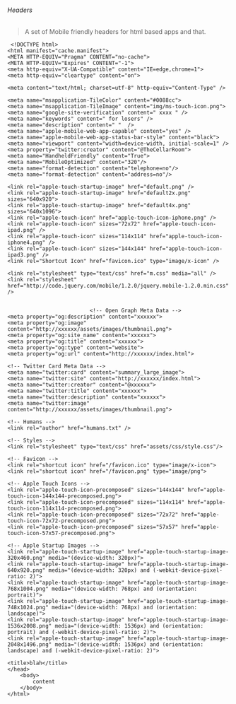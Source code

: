 ###### Headers

> A set of Mobile friendly headers for html based apps and that.

     <!DOCTYPE html>
	<html manifest="cache.manifest">
	<META HTTP-EQUIV="Pragma" CONTENT="no-cache">                                           
	<META HTTP-EQUIV="Expires" CONTENT="-1">
	<meta http-equiv="X-UA-Compatible" content="IE=edge,chrome=1">
	<meta http-equiv="cleartype" content="on">
 
	<meta content="text/html; charset=utf-8" http-equiv="Content-Type" />
 
	<meta name="msapplication-TileColor" content="#0088cc">
	<meta name="msapplication-TileImage" content="img/ms-touch-icon.png">
	<meta name="google-site-verification" content=" xxxx " />
	<meta name="keywords" content=" for losers" />
	<meta name="description" content=" "  />
	<meta name="apple-mobile-web-app-capable" content="yes" />
	<meta name="apple-mobile-web-app-status-bar-style" content="black">
	<meta name="viewport" content="width=device-width, initial-scale=1" />
	<meta property="twitter:creator" content="@TheCellarRoom">
	<meta name="HandheldFriendly" content="True">
	<meta name="MobileOptimized" content="320"/>
	<meta name="format-detection" content="telephone=no"/> 
	<meta name="format-detection" content="address=no"/>  
 
	<link rel="apple-touch-startup-image" href="default.png" />
	<link rel="apple-touch-startup-image" href="default2x.png" sizes="640x920">
	<link rel="apple-touch-startup-image" href="default4x.png" sizes="640x1096">
	<link rel="apple-touch-icon" href="apple-touch-icon-iphone.png" /> 
	<link rel="apple-touch-icon" sizes="72x72" href="apple-touch-icon-ipad.png" /> 
	<link rel="apple-touch-icon" sizes="114x114" href="apple-touch-icon-iphone4.png" />
	<link rel="apple-touch-icon" sizes="144x144" href="apple-touch-icon-ipad3.png" />   
	<link rel="Shortcut Icon" href="favicon.ico" type="image/x-icon" />
 
	<link rel="stylesheet" type="text/css" href="m.css" media="all" />
	<link rel="stylesheet" href="http://code.jquery.com/mobile/1.2.0/jquery.mobile-1.2.0.min.css" />
 
 
                              <!-- Open Graph Meta Data -->
	<meta property="og:description" content="xxxxxx">
	<meta property="og:image" content="http://xxxxxx/assets/images/thumbnail.png">
	<meta property="og:site_name" content="xxxxxx">
	<meta property="og:title" content="xxxxxx">
	<meta property="og:type" content="website">
	<meta property="og:url" content="http://xxxxxx/index.html">
 
	<!-- Twitter Card Meta Data -->
	<meta name="twitter:card" content="summary_large_image">
	<meta name="twitter:site" content="http://xxxxxx/index.html">
	<meta name="twitter:creator" content="@xxxxxx">
	<meta name="twitter:title" content="xxxxxx">
	<meta name="twitter:description" content="xxxxxx">
	<meta name="twitter:image" content="http://xxxxxx/assets/images/thumbnail.png">
 
	<!-- Humans -->
	<link rel="author" href="humans.txt" />
 
	<!-- Styles -->
	<link rel="stylesheet" type="text/css" href="assets/css/style.css"/>
 
	<!-- Favicon -->
	<link rel="shortcut icon" href="/favicon.ico" type="image/x-icon">
	<link rel="shortcut icon" href="/favicon.png" type="image/png">
 
	<!-- Apple Touch Icons -->
	<link rel="apple-touch-icon-precomposed" sizes="144x144" href="apple-touch-icon-144x144-precomposed.png">
	<link rel="apple-touch-icon-precomposed" sizes="114x114" href="apple-touch-icon-114x114-precomposed.png">
	<link rel="apple-touch-icon-precomposed" sizes="72x72" href="apple-touch-icon-72x72-precomposed.png">
	<link rel="apple-touch-icon-precomposed" sizes="57x57" href="apple-touch-icon-57x57-precomposed.png">
 
	<!-- Apple Startup Images -->
	<link rel="apple-touch-startup-image" href="apple-touch-startup-image-320x460.png" media="(device-width: 320px)">
	<link rel="apple-touch-startup-image" href="apple-touch-startup-image-640x920.png" media="(device-width: 320px) and (-webkit-device-pixel-ratio: 2)">
	<link rel="apple-touch-startup-image" href="apple-touch-startup-image-768x1004.png" media="(device-width: 768px) and (orientation: portrait)">
	<link rel="apple-touch-startup-image" href="apple-touch-startup-image-748x1024.png" media="(device-width: 768px) and (orientation: landscape)">
	<link rel="apple-touch-startup-image" href="apple-touch-startup-image-1536x2008.png" media="(device-width: 1536px) and (orientation: portrait) and (-webkit-device-pixel-ratio: 2)">
	<link rel="apple-touch-startup-image" href="apple-touch-startup-image-2048x1496.png" media="(device-width: 1536px) and (orientation: landscape) and (-webkit-device-pixel-ratio: 2)">
 
	<title>blah</title>
	</head>
		<body>
			content
		</body>
	</html>
